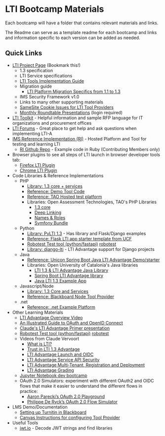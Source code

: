 # LTI Bootcamp Materials

Each bootcamp will have a folder that contains relevant materials and links.

The Readme can serve as a template readme for each bootcamp and links and information specific to each version can be added as needed.

## Quick Links

- [LTI Project Page](https://www.imsglobal.org/activity/learning-tools-interoperability) (Bookmark this!)
  - 1.3 specification
  - LTI Service specifications
  - [LTI Tools Implementation Guide](https://www.imsglobal.org/spec/lti/v1p3/impl-assess)
  - Migration guide
    -  [LTI Platform Migration Specifics from 1.1 to 1.3](https://www.imsglobal.org/lti-platform-migration-specifics)
  - IMS Security Framework v1.0
  - Links to many other supporting materials
  - [ SameSite Cookie Issues for LTI Tool Providers](https://www.imsglobal.org/samesite-cookie-issues-lti-tool-providers)
  - [Monthly Roundtable Presentations](https://www.imsglobal.org/forum/learning-tools-interoperability/181286) (login required)
- [LTI Toolkit](https://www.imsglobal.org/lti/toolkit) - Helpful information and sample RFP language for IT organizations and procurement offices
- [LTI Forums](https://www.imsglobal.org/forums/learning-tools-and-content-alliance/learning-tools-interoperability) - Great place to get help and ask questions when implementing LTI-A
- [IMS Reference Implementation (RI)](https://lti-ri.imsglobal.org/) - Hosted Platform and Tool for testing and learning LTI
  - [RI Github Repo](https://github.com/IMSGlobal/lti-reference-implementation) - Example code in Ruby (Contributing Members only)
- Browser plugins to see all steps of LTI launch in browser developer tools tab:
    - [Firefox LTI Plugin](https://addons.mozilla.org/af/firefox/addon/lti-debugger/)
    - [Chrome LTI Plugin](https://chrome.google.com/webstore/detail/lti-debugger/cpjdeioljkbgkldnbojoagdoiggnlhll)
- Code Libraries & Reference Implementations
  - PHP
    - [Library: 1.3 core + services](https://github.com/IMSGlobal/lti-1-3-php-library)
    - [Reference: Demo Tool Code](https://github.com/IMSGlobal/lti-1-3-php-example-tool)
    - [Reference: TAO Hosted test platform](https://lti.showcase.gcp.taocloud.org/platform/message/launch/deep-linking)
    - Libraries: Open Assessment Technologies, TAO's PHP Libraries
      - [1.3 core](https://github.com/oat-sa/lib-lti1p3-core)
      - [Deep Linking](https://github.com/oat-sa/lib-lti1p3-deep-linking)
      - [Names & Roles](https://github.com/oat-sa/lib-lti1p3-nrps)
      - [Symfony Bundle](https://github.com/oat-sa/bundle-lti1p3)
  - Python
    - [Library: PyLTI 1.3](https://github.com/dmitry-viskov/pylti1.3) - Has library and Flask/Django examples
    - [Reference: Flask LTI app starter template from UCF](https://github.com/ucfopen/lti-13-template-flask)
    - [Robotest Test tool (python/fastapi)](https://github.com/claudevervoort/ltiautotest) [robotest](https://robotest.theedtech.dev)
    - [Library: django-lti](https://github.com/academic-innovation/django-lti) - LTI Advantage support for Django projects
  - Java
    - [Reference: Unicon Spring Boot Java LTI Advantage Demo/starter](https://github.com/Unicon/tool13demo)
    - Libraries: Open University of Catalonia's Java libraries
      - [LTI 1.3 & LTI Advantage Java Library](https://github.com/UOC/java-lti-1.3)
      - [Spring Boot LTI Advantage library](https://github.com/UOC/spring-boot-lti-advantage)
      - [Java LTI 1.3 Example App](https://github.com/UOC/java-lti-1.3-provider-example)
  - Javascript/Node
    - [Library: 1.3 Core and Services](https://github.com/Cvmcosta/ltijs)
    - [Reference: Blackboard Node Tool Provider](https://github.com/blackboard/BBDN-LTI-Tool-Provider-Node)
  - .net
    - [Reference: .net Example Platform](https://github.com/andyfmiller/LtiAdvantagePlatform)
- Other Learning Materials
  - [LTI Advantage Overview Video](https://www.youtube.com/watch?v=BjtoMk-1KcY)
  - [An Illustrated Guide to OAuth and OpenID Connect](https://developer.okta.com/blog/2019/10/21/illustrated-guide-to-oauth-and-oidc)
  - [Claude's LTI Advantage Primer presentation](https://docs.google.com/presentation/d/1uvqbPiPJoeSPOP_OrXWCOuS_D5snlSl0GP5uWQhOm98/edit?usp=sharing)
  - [Robotest Test tool (python/fastapi)](https://github.com/claudevervoort/ltiautotest) [robotest](https://robotest.theedtech.dev)
  - Videos from Claude Vervoort
    - [What is LTI?](https://www.youtube.com/watch?v=f_6pWiQpg5s)
    - [Trust in LTI 1.3 Advantage](https://www.youtube.com/watch?v=bWMVneE7vqI)
    - [LTI Advantage Launch and OIDC](https://www.youtube.com/watch?v=g3y4vwtP6vQ)
    - [LTI Advantage Service API Security](https://www.youtube.com/watch?v=PavmOAiMUzg)
    - [LTI Advantage Multi-Tenant, Registration and Deployment](https://www.youtube.com/watch?v=xD95AlNxnog)
    - [LTI Advantage Grading](https://youtu.be/XXzjuDQYsO4)
  - [Jupyter Notebook dev bootcamp](https://ltibootcamp.theedtech.dev/)
  - OAuth 2.0 Simulators: experiment with different OAuth2 and OIDC flows that make it easier to understand the different flows in practice:
    - [Aaron Parecki’s OAuth 2.0 Playground](https://oauth.com/playground/)
    - [Philippe De Ryck’s OAuth 2.0 Flow Simulator](https://pragmaticwebsecurity.com/articles/oauthoidc/oauth-flow-simulator.html)
- LMS Demo/Documentation
  - [Setting up Turnitin in Blackboard](https://www.youtube.com/watch?v=qzw7Y061SP8)
  - [Canvas Instructions for configuring Tool Provider](https://community.canvaslms.com/docs/DOC-16729-42141110178)
- Useful Tools
  - [jwt.io](jwt.io) - Decode JWT strings and find libraries
